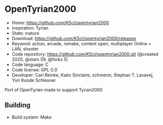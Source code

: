 # OpenTyrian2000

- Home: https://github.com/KScl/opentyrian2000
- Inspiration: Tyrian
- State: mature
- Download: https://github.com/KScl/opentyrian2000/releases
- Keyword: action, arcade, remake, content open, multiplayer Online + LAN, shooter
- Code repository: https://github.com/KScl/opentyrian2000.git (@created 2020, @stars 59, @forks 5)
- Code language: C
- Code license: GPL-2.0
- Developer: Carl Reinke, Kaito Sinclaire, schmerm, Stephan T. Lavavej, Yuri Kunde Schlesner

Port of OpenTyrian made to support Tyrian2000

## Building

- Build system: Make
